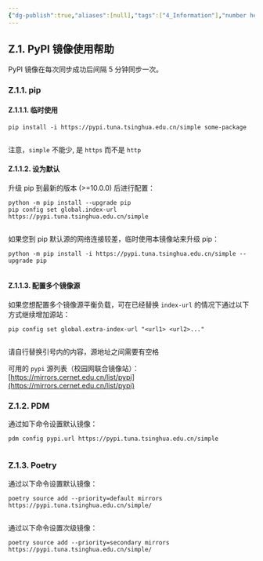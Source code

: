 ```yaml
---
{"dg-publish":true,"aliases":[null],"tags":["4_Information"],"number headings":"auto, first-level 1, max 6, A.1.","url":"https://mirrors.tuna.tsinghua.edu.cn/help/pypi/","title":"pypi | 镜像站使用帮助 | 清华大学开源软件镜像站 | Tsinghua Open Source Mirror","summary":"pypi 使用帮助 | 镜像站使用帮助 | 清华大学开源软件镜像站，致力于为国内和校内用户提供高质量的开源软件镜像、Linux 镜像源服务，帮助用户更方便地获取开源软件。","Created-Date":"2024-02-22 20:39:01","Modified-Date":"2024-04-18 11:52:12","permalink":"/Z01_InBox/SimpRead/pypi _ 镜像站使用帮助 _ 清华大学开源软件镜像站 _ Tsinghua Open Source Mirror/","dgPassFrontmatter":true}
---
```


## Z.1. PyPI 镜像使用帮助

PyPI 镜像在每次同步成功后间隔 5 分钟同步一次。

### Z.1.1. pip

#### Z.1.1.1. 临时使用

```
pip install -i https://pypi.tuna.tsinghua.edu.cn/simple some-package


```

注意，`simple` 不能少, 是 `https` 而不是 `http`

#### Z.1.1.2. 设为默认

升级 pip 到最新的版本 (>=10.0.0) 后进行配置：

```
python -m pip install --upgrade pip
pip config set global.index-url https://pypi.tuna.tsinghua.edu.cn/simple


```

如果您到 pip 默认源的网络连接较差，临时使用本镜像站来升级 pip：

```
python -m pip install -i https://pypi.tuna.tsinghua.edu.cn/simple --upgrade pip


```

#### Z.1.1.3. 配置多个镜像源

如果您想配置多个镜像源平衡负载，可在已经替换 `index-url` 的情况下通过以下方式继续增加源站：

```
pip config set global.extra-index-url "<url1> <url2>..."


```

请自行替换引号内的内容，源地址之间需要有空格

可用的 `pypi` 源列表（校园网联合镜像站）：[https://mirrors.cernet.edu.cn/list/pypi](https://mirrors.cernet.edu.cn/list/pypi)

### Z.1.2. PDM

通过如下命令设置默认镜像：

```
pdm config pypi.url https://pypi.tuna.tsinghua.edu.cn/simple


```

### Z.1.3. Poetry

通过以下命令设置默认镜像：

```
poetry source add --priority=default mirrors https://pypi.tuna.tsinghua.edu.cn/simple/


```

通过以下命令设置次级镜像：

```
poetry source add --priority=secondary mirrors https://pypi.tuna.tsinghua.edu.cn/simple/


```